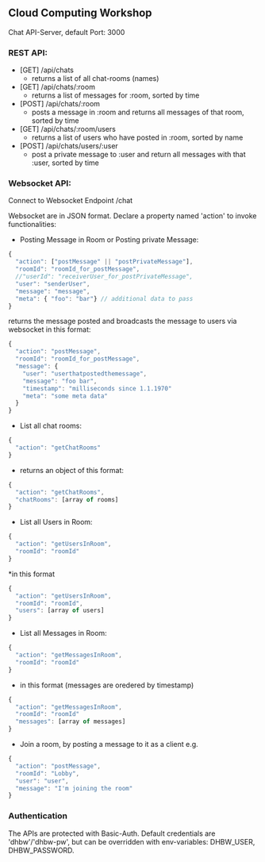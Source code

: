 ## Cloud Computing Workshop

Chat API-Server, default Port: 3000

### REST API:

* [GET] /api/chats
  * returns a list of all chat-rooms (names)
* [GET] /api/chats/:room
  * returns a list of messages for :room, sorted by time
* [POST] /api/chats/:room
  * posts a message in :room and returns all messages of that room, sorted by time
* [GET] /api/chats/:room/users
  * returns a list of users who have posted in :room, sorted by name
* [POST] /api/chats/users/:user
  * post a private message to :user and return all messages with that :user, sorted by time

### Websocket API:

Connect to Websocket Endpoint /chat

Websocket are in JSON format. Declare a property named 'action' to invoke functionalities:

* Posting Message in Room or Posting private Message:

```javascript
{
  "action": ["postMessage" || "postPrivateMessage"],
  "roomId": "roomId_for_postMessage",
  //"userId": "receiverUser_for_postPrivateMessage",
  "user": "senderUser",
  "message": "message",
  "meta": { "foo": "bar"} // additional data to pass
}
```

returns the message posted and broadcasts the message to users via websocket in this format:

```javascript
{
  "action": "postMessage",
  "roomId": "roomId_for_postMessage",
  "message": {
    "user": "userthatpostedthemessage",
    "message": "foo bar",
    "timestamp": "milliseconds since 1.1.1970"
    "meta": "some meta data"
  }
}
```

* List all chat rooms:

```javascript
{
  "action": "getChatRooms"
}
```
* returns an object of this format:

```javascript
{
  "action": "getChatRooms",
  "chatRooms": [array of rooms]
}
```
* List all Users in Room:

```javascript
{
  "action": "getUsersInRoom",
  "roomId": "roomId"
}
```
*in this format

```javascript
{
  "action": "getUsersInRoom",
  "roomId": "roomId",
  "users": [array of users]
}
```
* List all Messages in Room:

```javascript
{
  "action": "getMessagesInRoom",
  "roomId": "roomId"
}
```
* in this format (messages are oredered by timestamp)

```javascript
{
  "action": "getMessagesInRoom",
  "roomId": "roomId"
  "messages": [array of messages]
}
```

* Join a room, by posting a message to it as a client e.g.
```javascript
{
  "action": "postMessage",
  "roomId": "Lobby",
  "user": "user",
  "message": "I'm joining the room"
}
```

### Authentication

The APIs are protected with Basic-Auth. Default credentials are 'dhbw'/'dhbw-pw', but can be overridden with env-variables: DHBW_USER, DHBW_PASSWORD.
